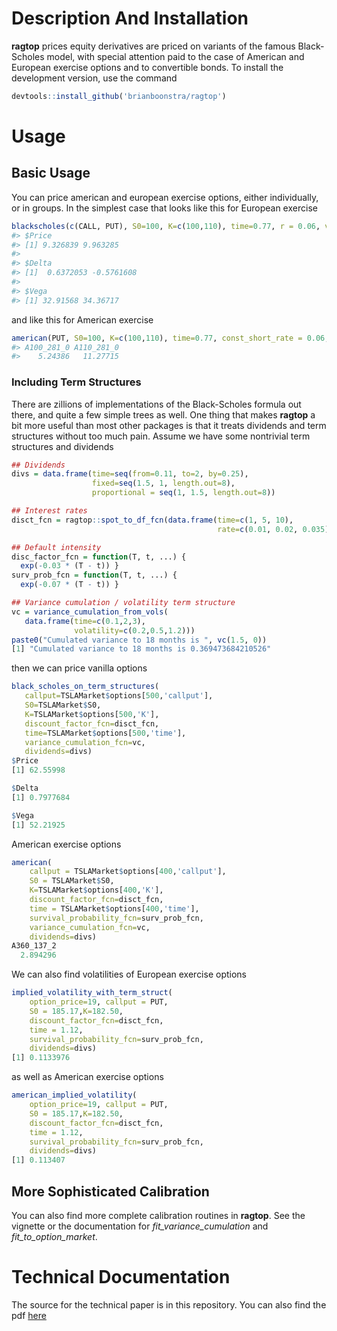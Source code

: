 <!-- README.md is generated from README.Rmd. Please edit that file -->
Description And Installation
============================

**ragtop** prices equity derivatives are priced on variants of the famous Black-Scholes model, with special attention paid to the case of American and European exercise options and to convertible bonds. To install the development version, use the command

``` r
devtools::install_github('brianboonstra/ragtop')
```

Usage
=====

Basic Usage
-----------

You can price american and european exercise options, either individually, or in groups. In the simplest case that looks like this for European exercise

``` r
blackscholes(c(CALL, PUT), S0=100, K=c(100,110), time=0.77, r = 0.06, vola=0.20)
#> $Price
#> [1] 9.326839 9.963285
#> 
#> $Delta
#> [1]  0.6372053 -0.5761608
#> 
#> $Vega
#> [1] 32.91568 34.36717
```

and like this for American exercise

``` r
american(PUT, S0=100, K=c(100,110), time=0.77, const_short_rate = 0.06, const_volatility=0.20)
#> A100_281_0 A110_281_0 
#>    5.24386   11.27715
```

### Including Term Structures

There are zillions of implementations of the Black-Scholes formula out there, and quite a few simple trees as well. One thing that makes **ragtop** a bit more useful than most other packages is that it treats dividends and term structures without too much pain. Assume we have some nontrivial term structures and dividends

``` r
## Dividends
divs = data.frame(time=seq(from=0.11, to=2, by=0.25),
                  fixed=seq(1.5, 1, length.out=8),
                  proportional = seq(1, 1.5, length.out=8))

## Interest rates
disct_fcn = ragtop::spot_to_df_fcn(data.frame(time=c(1, 5, 10), 
                                              rate=c(0.01, 0.02, 0.035)))

## Default intensity
disc_factor_fcn = function(T, t, ...) {
  exp(-0.03 * (T - t)) }
surv_prob_fcn = function(T, t, ...) {
  exp(-0.07 * (T - t)) }

## Variance cumulation / volatility term structure
vc = variance_cumulation_from_vols(
   data.frame(time=c(0.1,2,3),
              volatility=c(0.2,0.5,1.2)))
paste0("Cumulated variance to 18 months is ", vc(1.5, 0))
[1] "Cumulated variance to 18 months is 0.369473684210526"
```

then we can price vanilla options

``` r
black_scholes_on_term_structures(
   callput=TSLAMarket$options[500,'callput'], 
   S0=TSLAMarket$S0, 
   K=TSLAMarket$options[500,'K'], 
   discount_factor_fcn=disct_fcn, 
   time=TSLAMarket$options[500,'time'], 
   variance_cumulation_fcn=vc,
   dividends=divs)
$Price
[1] 62.55998

$Delta
[1] 0.7977684

$Vega
[1] 52.21925
```

American exercise options

``` r
american(
    callput = TSLAMarket$options[400,'callput'], 
    S0 = TSLAMarket$S0, 
    K=TSLAMarket$options[400,'K'], 
    discount_factor_fcn=disct_fcn, 
    time = TSLAMarket$options[400,'time'],
    survival_probability_fcn=surv_prob_fcn,
    variance_cumulation_fcn=vc,
    dividends=divs)
A360_137_2 
  2.894296 
```

We can also find volatilities of European exercise options

``` r
implied_volatility_with_term_struct(
    option_price=19, callput = PUT, 
    S0 = 185.17,K=182.50, 
    discount_factor_fcn=disct_fcn, 
    time = 1.12,
    survival_probability_fcn=surv_prob_fcn,
    dividends=divs)
[1] 0.1133976
```

as well as American exercise options

``` r
american_implied_volatility(
    option_price=19, callput = PUT, 
    S0 = 185.17,K=182.50, 
    discount_factor_fcn=disct_fcn, 
    time = 1.12,
    survival_probability_fcn=surv_prob_fcn,
    dividends=divs)
[1] 0.113407
```

More Sophisticated Calibration
------------------------------

You can also find more complete calibration routines in **ragtop**. See the vignette or the documentation for *fit\_variance\_cumulation* and *fit\_to\_option\_market*.

Technical Documentation
=======================

The source for the technical paper is in this repository. You can also find the pdf [here](http://thureoscapital.com/ragtop.pdf)
